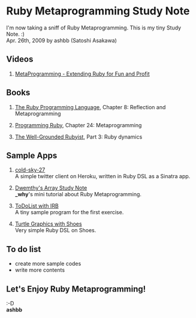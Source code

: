 Ruby Metaprogramming Study Note
===============================
I'm now taking a sniff of Ruby Metaprogramming. This is my tiny Study Note. :)   
Apr. 26th, 2009 by ashbb (Satoshi Asakawa)


Videos
------
1. [MetaProgramming - Extending Ruby for Fun and Profit](http://www.infoq.com/presentations/metaprogramming-ruby)


Books
-----
1. [The Ruby Programming Language](http://oreilly.com/catalog/9780596516178/), Chapter 8: Reflection and Metaprogramming

2. [Programming Ruby](http://www.pragprog.com/titles/ruby3/programming-ruby-1-9), Chapter 24: Metaprogramming

3. [The Well-Grounded Rubyist](http://www.manning.com/black2/), Part 3: Ruby dynamics


Sample Apps
-----------
1. [cold-sky-27](http://github.com/ashbb/cold-sky-27/tree/master)   
  A simple twitter client on Heroku, written in Ruby DSL as a Sinatra app.

2. [Dwemthy's Array Study Note](http://github.com/ashbb/dwemthys_array_study_note/tree/master)   
  **\_why**'s mini tutorial about Ruby Metaprogramming.

3. [ToDoList with IRB](http://github.com/ashbb/ruby_metaprogramming_study_note/tree/master/notes/ToDoList_with_IRB.md)   
  A tiny sample program for the first exercise.

4. [Turtle Graphics with Shoes](http://github.com/ashbb/ruby_metaprogramming_study_note/tree/master/notes/Turtle_Graphics_with_Shoes.md)   
  Very simple Ruby DSL on Shoes.


To do list
----------
- create more sample codes   
- write more contents   


Let's Enjoy Ruby Metaprogramming!
---------------------------------
:-D   
**ashbb**
